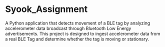 # Syook_Assignment
 A Python application that detects movement of a BLE tag by analyzing accelerometer data broadcast through Bluetooth Low Energy advertisements. This project is designed to ingest accelerometer data from a real BLE Tag and determine whether the tag is moving or stationary.

